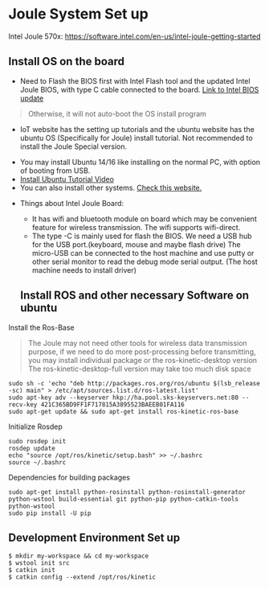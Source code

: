 # Joule System Set up

Intel Joule 570x:
https://software.intel.com/en-us/intel-joule-getting-started

## Install OS on the board
* Need to Flash the BIOS first with Intel Flash tool and the updated Intel Joule BIOS, with type C cable connected to the board. [Link to Intel BIOS update](https://software.intel.com/en-us/node/721469)
> Otherwise, it will not auto-boot the OS install program

* IoT website has the setting up tutorials and the ubuntu website has the ubuntu OS (Specifically for Joule) install tutorial. Not recommended to install the Joule Special version.
- You may install Ubuntu 14/16 like installing on the normal PC, with option of booting from USB.
- [Install Ubuntu Tutorial Video](https://software.intel.com/en-us/videos/installing-ubuntu-on-the-intel-joule-compute-module)
- You can also install other systems. [Check this website.](https://software.intel.com/en-us/choosing-among-oses)
* Things about Intel Joule Board:
  - It has wifi and bluetooth module on board which may be convenient feature for wireless transmission. The wifi supports wifi-direct.
  - The type -C is mainly used for flash the BIOS. We need a USB hub for the USB port.(keyboard, mouse and maybe flash drive) The micro-USB can be connected to the host machine and use putty or other serial monitor to read the debug mode serial output. (The host machine needs to install driver)


  ## Install ROS and other necessary Software on ubuntu

Install the Ros-Base
> The Joule may not need other tools for wireless data transmission purpose, if we need to do more post-processing before transmitting, you may install individual package or the  ros-kinetic-desktop version
The ros-kinetic-desktop-full version may take too much disk space

```
sudo sh -c 'echo "deb http://packages.ros.org/ros/ubuntu $(lsb_release -sc) main" > /etc/apt/sources.list.d/ros-latest.list'
sudo apt-key adv --keyserver hkp://ha.pool.sks-keyservers.net:80 --recv-key 421C365BD9FF1F717815A3895523BAEEB01FA116
sudo apt-get update && sudo apt-get install ros-kinetic-ros-base
```
Initialize Rosdep
```
sudo rosdep init
rosdep update
echo "source /opt/ros/kinetic/setup.bash" >> ~/.bashrc
source ~/.bashrc
```
Dependencies for building packages
```
sudo apt-get install python-rosinstall python-rosinstall-generator python-wstool build-essential git python-pip python-catkin-tools python-wstool
sudo pip install -U pip
```
## Development Environment Set up
```
$ mkdir my-workspace && cd my-workspace
$ wstool init src
$ catkin init
$ catkin config --extend /opt/ros/kinetic

```
